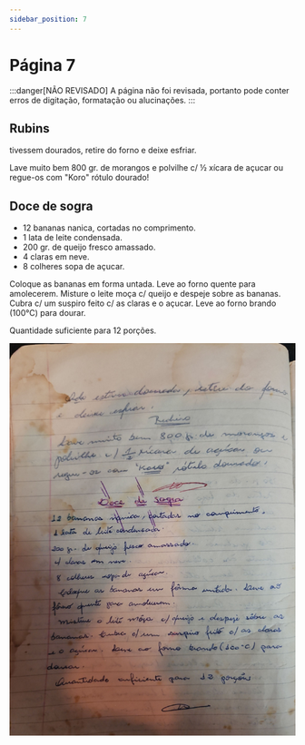 ```yaml
---
sidebar_position: 7
---
```

# Página 7
:::danger[NÃO REVISADO]
A página não foi revisada, portanto pode conter erros de digitação, formatação ou alucinações.
:::
## Rubins

tivessem dourados, retire do forno
e deixe esfriar.

Lave muito bem 800 gr. de morangos e
polvilhe c/ ½ xícara de açucar ou
regue-os com "Koro" rótulo dourado!

## Doce de sogra

*   12 bananas nanica, cortadas no comprimento.
*   1 lata de leite condensada.
*   200 gr. de queijo fresco amassado.
*   4 claras em neve.
*   8 colheres sopa de açucar.

Coloque as bananas em forma untada. Leve ao forno quente para amolecerem.
Misture o leite moça c/ queijo e despeje sobre as bananas.
Cubra c/ um suspiro feito c/ as claras e o açucar.
Leve ao forno brando (100°C) para dourar.

Quantidade suficiente para 12 porções.

![imagem base](./images/page_7.png)